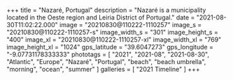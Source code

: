 +++
title = "Nazaré, Portugal"
description = "Nazaré is a municipality located in the Oeste region and Leiria District of Portugal."
date = "2021-08-30T11:02:22.000"
image = "20210830@110222-1110257"
image_s = "20210830@110222-1110257-s"
image_width_s = "301"
image_height_s = "400"
image_xl = "20210830@110222-1110257-xl"
image_width_xl = "769"
image_height_xl = "1024"
gps_latitude = "39.6047273"
gps_longitude = "-9.07731178333333"
phototags = [ "2021", "2021-08", "2021-08-30", "Atlantic", "Europe", "Nazaré", "Portugal", "beach", "beach umbrella", "morning", "ocean", "summer" ]
galleries = [ "2021 Timeline" ]
+++
